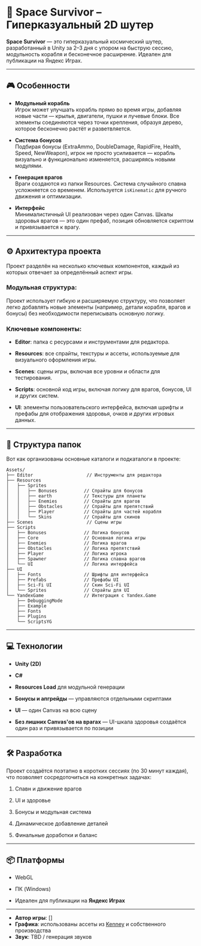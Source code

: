 # 🚀 Space Survivor – Гиперказуальный 2D шутер

**Space Survivor** — это гиперказуальный космический шутер, разработанный в Unity за 2–3 дня с упором на быструю сессию, модульность корабля и бесконечное расширение. Идеален для публикации на Яндекс Играх.

---

## 🎮 Особенности

- **Модульный корабль**  
    Игрок может улучшать корабль прямо во время игры, добавляя новые части — крылья, двигатели, пушки и лучевые блоки. Все элементы соединяются через точки крепления, образуя дерево, которое бесконечно растёт и разветвляется.
    
- **Система бонусов**  
    Подбирая бонусы (ExtraAmmo, DoubleDamage, RapidFire, Health, Speed, NewWeapon), игрок не просто усиливается — корабль визуально и функционально изменяется, расширяясь новыми модулями.
    
- **Генерация врагов**  
    Враги создаются из папки Resources. Система случайного спавна усложняется со временем. Используется `isKinematic` для ручного движения и оптимизации.
    
- **Интерфейс**  
    Минималистичный UI реализован через один Canvas. Шкалы здоровья врагов — это один префаб, позиция обновляется скриптом и привязывается к врагу.
    

---

## ⚙️ **Архитектура проекта**

Проект разделён на несколько ключевых компонентов, каждый из которых отвечает за определённый аспект игры.

### **Модульная структура:**

Проект использует гибкую и расширяемую структуру, что позволяет легко добавлять новые элементы (например, детали корабля, врагов и бонусы) без необходимости переписывать основную логику.

### **Ключевые компоненты:**

- **Editor**: папка с ресурсами и инструментами для редактора.
    
- **Resources**: все спрайты, текстуры и ассеты, используемые для визуального оформления игры.
    
- **Scenes**: сцены игры, включая все уровни и области для тестирования.
    
- **Scripts**: основной код игры, включая логику для врагов, бонусов, UI и других систем.
    
- **UI**: элементы пользовательского интерфейса, включая шрифты и префабы для отображения здоровья, очков и других игровых данных.
    

---

## 📂 **Структура папок**

Вот как организованы основные каталоги и подкаталоги в проекте:

```
Assets/
├── Editor                    // Инструменты для редактора
├── Resources
│   ├── Sprites
│   │   ├── Bonuses          // Спрайты для бонусов
│   │   ├── earth            // Текстуры для планеты
│   │   ├── Enemies          // Спрайты для врагов
│   │   ├── Obstacles        // Спрайты для препятствий
│   │   ├── Player           // Спрайты для частей корабля
│   │   └── Skins            // Спрайты для скинов
├── Scenes                    // Сцены игры
├── Scripts
│   ├── Bonuses              // Логика бонусов
│   ├── Core                 // Основная логика игры
│   ├── Enemies              // Логика врагов
│   ├── Obstacles            // Логика препятствий
│   ├── Player               // Логика игрока
│   ├── Spawner              // Логика спавна врагов
│   └── UI                   // Логика интерфейса
├── UI
│   ├── Fonts                // Шрифты для интерфейса
│   ├── Prefabs              // Префабы UI
│   ├── Sci-Fi UI            // Скин Sci-Fi UI
│   └── Sprites              // Спрайты для UI
└── YandexGame               // Интеграция с Yandex.Game
    ├── DebuggingMode
    ├── Example
    ├── Fonts
    ├── Plugins
    └── ScriptsYG
```


---

## 💻 Технологии

- **Unity (2D)**
    
- **C#**
    
- **Resources Load** для модульной генерации
    
- **Бонусы и апгрейды** — управляются отдельными скриптами
    
- **UI** — один Canvas на всю сцену
    
- **Без лишних Canvas'ов на врагах** — UI-шкала здоровья создаётся один раз и привязывается по позиции
    

---

## 🛠️ Разработка

Проект создаётся поэтапно в коротких сессиях (по 30 минут каждая), что позволяет сосредоточиться на конкретных задачах:

1. Спавн и движение врагов
    
2. UI и здоровье
    
3. Бонусы и модульная система
    
4. Динамическое добавление деталей
    
5. Финальные доработки и баланс
    

---

## 📦 Платформы

- WebGL
    
- ПК (Windows)
    
- Идеален для публикации на **Яндекс Играх**
    

---

- **Автор игры**: [] 
- **Графика**: использованы ассеты из [Kenney](https://kenney.nl) и собственного производства 
- **Звук**: TBD / генерация звуков
